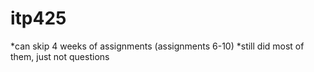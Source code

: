 # itp425

*can skip 4 weeks of assignments (assignments 6-10)
*still did most of them, just not questions
